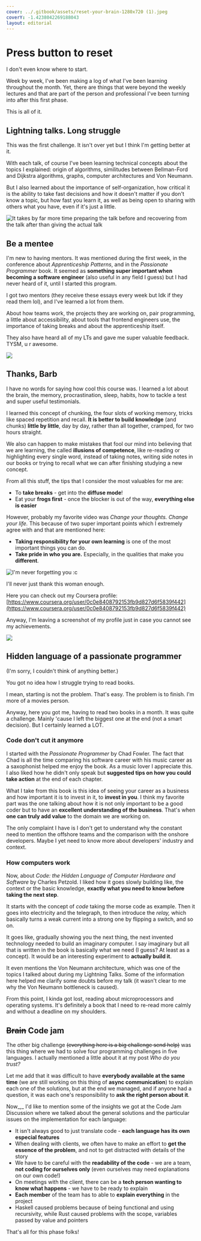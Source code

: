 ```yaml
---
cover: ../.gitbook/assets/reset-your-brain-1280x720 (1).jpeg
coverY: -1.4238042269188043
layout: editorial
---
```


# Press button to reset

I don't even know where to start.

Week by week, I've been making a log of what I've been learning throughout the month. Yet, there are things that were beyond the weekly lectures and that are part of the person and professional I've been turning into after this first phase.

This is all of it.

## Lightning talks. Long struggle <a href="#lightning_talks" id="lightning_talks"></a>

This was the first challenge. It isn't over yet but I think I'm getting better at it.&#x20;

With each talk, of course I've been learning technical concepts about the topics I explained: origin of algorithms, similitudes between Bellman-Ford and Dijkstra algorithms, graphs, computer architectures and Von Neumann.

But I also learned about the importance of self-organization, how critical it is the ability to take fast decisions and how it doesn't matter if you don't know a topic, but how fast you learn it, as well as being open to sharing with others what you have, even if it's just a little.

![It takes by far more time preparing the talk before and recovering from the talk after than giving the actual talk](<../.gitbook/assets/image (8).png>)

## Be a mentee <a href="#mentors" id="mentors"></a>

I'm new to having mentors. It was mentioned during the first week, in the conference about _Apprenticeship Patterns_, and in the _Passionate Programmer_ book. It seemed as **something super important when becoming a software engineer** (also useful in any field I guess) but I had never heard of it, until I started this program.

I got two mentors (they receive these essays every week but Idk if they read them lol), and I've learned a lot from them.

About how teams work, the projects they are working on, pair programming, a little about accessibility, about tools that frontend engineers use, the importance of taking breaks and about the apprenticeship itself.

They also have heard all of my LTs and gave me super valuable feedback. TYSM, u r awesome.

![](<../.gitbook/assets/image (10).png>)

## Thanks, Barb <a href="#learning_to_learn" id="learning_to_learn"></a>

I have no words for saying how cool this course was. I learned a lot about the brain, the memory, procrastination, sleep, habits, how to tackle a test and super useful testimonials.

I learned this concept of chunking, the four slots of working memory, tricks like spaced repetition and recall. **It is better to build knowledge** (and chunks) **little by little**, day by day, rather than all together, cramped, for two hours straight.

We also can happen to make mistakes that fool our mind into believing that we are learning, the called **illusions of competence**, like re-reading or highlighting every single word, instead of taking notes, writing side notes in our books or trying to recall what we can after finishing studying a new concept.

From all this stuff, the tips that I consider the most valuables for me are:

* To **take breaks** - get into the **diffuse mode**!
* Eat your **frogs first** - once the blocker is out of the way, **everything else is easier**

However, probably my favorite video was _Change your thoughts. Change your life._ This because of two super important points which I extremely agree with and that are mentioned here:

* **Taking responsibility for your own learning** is one of the most important things you can do.
* **Take pride in who you are.** Especially, in the qualities that make you **different**.

![I'm never forgetting you :c](<../.gitbook/assets/image (5).png>)

I'll never just thank this woman enough.

Here you can check out my Coursera profile: [https://www.coursera.org/user/0c0e8408792153fb9d827d6f5839f442](https://www.coursera.org/user/0c0e8408792153fb9d827d6f5839f442)

Anyway, I'm leaving a screenshot of my profile just in case you cannot see my achievements.

![](<../.gitbook/assets/image (9).png>)

## Hidden language of a passionate programmer <a href="#books" id="books"></a>

(I'm sorry, I couldn't think of anything better.)

You got no idea how I struggle trying to read books.

I mean, starting is not the problem. That's easy. The problem is to finish. I'm more of a movies person.

Anyway, here you got me, having to read two books in a month. It was quite a challenge. Mainly 'cause I left the biggest one at the end (not a smart decision). But I certainly learned a LOT.

### Code don't cut it anymore <a href="#passionate" id="passionate"></a>

I started with the _Passionate Programmer_ by Chad Fowler. The fact that Chad is all the time comparing his software career with his music career as a saxophonist helped me enjoy the book. As a music lover I appreciate this. I also liked how he didn't only speak but **suggested tips on how you could take action** at the end of each chapter.

What I take from this book is this idea of seeing your career as a business and how important it is to invest in it, to **invest in you**. I think my favorite part was the one talking about how it is not only important to be a good coder but to have an **excellent understanding of the business**. That's when **one can truly add value** to the domain we are working on.

The only complaint I have is I don't get to understand why the constant need to mention the offshore teams and the comparison with the onshore developers. Maybe I yet need to know more about developers' industry and context.

### How computers work <a href="#code" id="code"></a>

Now, about _Code: the Hidden Language of Computer Hardware and Software_ by Charles Petzold. I liked how it goes slowly building like, the context or the basic knowledge, **exactly what you need to know before taking the next step**.

It starts with the concept of _code_ taking the morse code as example. Then it goes into electricity and the telegraph, to then introduce the _relay,_ which basically turns a weak current into a strong one by flipping a switch, and so on.

It goes like, gradually showing you the next thing, the next invented technology needed to build an imaginary computer. I say imaginary but all that is written in the book is basically what we need (I guess? At least as a concept). It would be an interesting experiment to **actually build it**.

It even mentions the Von Neumann architecture, which was one of the topics I talked about during my Lightning Talks. Some of the information here helped me clarify some doubts before my talk (it wasn't clear to me why the Von Neumann bottleneck is caused).

From this point, I kinda got lost, reading about microprocessors and operating systems. It's definitely a book that I need to re-read more calmly and without a deadline on my shoulders.

## ~~Brain~~ Code jam <a href="#code_jam" id="code_jam"></a>

The other big challenge ~~(everything here is a big challenge send help)~~ was this thing where we had to solve four programming challenges in five languages. I actually mentioned a little about it at my post _Who do you trust?_

Let me add that it was difficult to have **everybody available at the same time** (we are still working on this thing of **async communication**) to explain each one of the solutions, but at the end we managed, and if anyone had a question, it was each one's responsibility to **ask the right person about it**.

Now_,_ I'd like to mention some of the insights we got at the Code Jam Discussion where we talked about the general solutions and the particular issues on the implementation for each language:

* It isn't always good to just translate code - **each language has its own especial features**
* When dealing with clients, we often have to make an effort to **get the essence of the problem**, and not to get distracted with details of the story
* We have to be careful with the **readability of the code** - we are a team, **not coding for ourselves only** (even ourselves may need explanations on our own code!)
* On meetings with the client, there can be a **tech person wanting to know what happens** - we have to be ready to explain
* **Each member** of the team has to able to **explain everything** in the project
* Haskell caused problems because of being functional and using recursivity, while Rust caused problems with the scope, variables passed by value and pointers



That's all for this phase folks!



